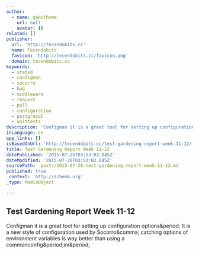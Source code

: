 ```yaml
---
author:
  - name: gabithume
    url: null
    avatar: {}
related: []
publisher:
  url: 'http://tecendobits.cc'
  name: Tecendobits
  favicon: 'http://tecendobits.cc/favicon.png'
  domain: tecendobits.cc
keywords:
  - statsd
  - configman
  - socorro
  - bug
  - middleware
  - request
  - pull
  - configuration
  - postgresql
  - unittests
description: 'Configman it is a great tool for setting up configuration options. It is a new style of configuration used by Socorro, catching options of environment variables is way better than using a commonconfig.ini.'
inLanguage: en
app_links: []
isBasedOnUrl: 'http://tecendobits.cc/test-gardening-report-week-11-12/'
title: Test Gardening Report Week 11-12
datePublished: '2015-07-26T03:53:02.045Z'
dateModified: '2015-07-26T03:53:02.045Z'
sourcePath: _posts/2015-07-26-test-gardening-report-week-11-12.md
published: true
_context: 'http://schema.org'
_type: MediaObject

---
```

<article style=""><h1>Test Gardening Report Week 11-12</h1><p>Configman it is a great tool for setting up configuration options&amp;period; It is a new style of configuration used by Socorro&amp;comma; catching options of environment variables is way better than using a commonconfig&amp;period;ini&amp;period;</p></article>